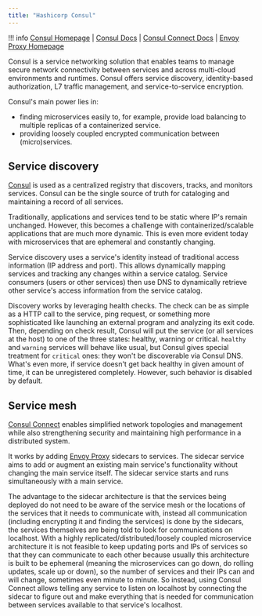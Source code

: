 ```yaml
---
title: "Hashicorp Consul"
---
```


!!! info
    [Consul Homepage](https://www.consul.io/) |
    [Consul Docs](https://developer.hashicorp.com/consul/docs) |
    [Consul Connect Docs](https://developer.hashicorp.com/consul/docs/connect) |
    [Envoy Proxy Homepage](https://www.envoyproxy.io/)

Consul is a service networking solution that enables teams to manage secure network connectivity between services and across multi-cloud environments and runtimes. Consul offers service discovery, identity-based authorization, L7 traffic management, and service-to-service encryption.

Consul's main power lies in:

- finding microservices easily to, for example, provide load balancing to multiple replicas of a containerized service.
- providing loosely coupled encrypted communication between (micro)services.

## Service discovery

[Consul](https://developer.hashicorp.com/consul/docs) is used as a centralized registry that discovers, tracks, and monitors services. Consul can be the single source of truth for cataloging and maintaining a record of all services.

Traditionally, applications and services tend to be static where IP's remain unchanged. However, this becomes a challenge with containerized/scalable applications that are much more dynamic. This is even more evident today with microservices that are ephemeral and constantly changing.

Service discovery uses a service's identity instead of traditional access information (IP address and port). This allows dynamically mapping services and tracking any changes within a service catalog. Service consumers (users or other services) then use DNS to dynamically retrieve other service's access information from the service catalog.

Discovery works by leveraging health checks. The check can be as simple as a HTTP call to the service, ping request, or something more sophisticated like launching an external program and analyzing its exit code. Then, depending on check result, Consul will put the service (or all services at the host) to one of the three states: healthy, warning or critical. `healthy` and `warning` services will behave like usual, but Consul gives special treatment for `critical` ones: they won't be discoverable via Consul DNS. What's even more, if service doesn't get back healthy in given amount of time, it can be unregistered completely. However, such behavior is disabled by default.

## Service mesh

[Consul Connect](https://developer.hashicorp.com/consul/docs/connect) enables simplified network topologies and management while also strengthening security and maintaining high performance in a distributed system.

It works by adding [Envoy Proxy](https://www.envoyproxy.io/) sidecars to services. The sidecar service aims to add or augment an existing main service's functionality without changing the main service itself. The sidecar service starts and runs simultaneously with a main service.

The advantage to the sidecar architecture is that the services being deployed do not need to be aware of the service mesh or the locations of the services that it needs to communicate with, instead all communication (including encrypting it and finding the services) is done by the sidecars, the services themselves are being told to look for communications on localhost. With a highly replicated/distributed/loosely coupled microservice architecture it is not feasible to keep updating ports and IPs of services so that they can communicate to each other because usually this architecture is built to be ephemeral (meaning the microservices can go down, do rolling updates, scale up or down), so the number of services and their IPs can and will change, sometimes even minute to minute. So instead, using Consul Connect allows telling any service to listen on localhost by connecting the sidecar to figure out and make everything that is needed for communication between services available to that service's localhost.

